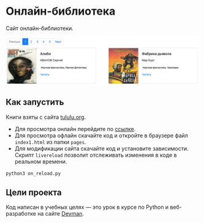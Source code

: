 # Онлайн-библиотека

Сайт онлайн-библиотеки. 

<img src="screenshot.jpg">

## Как запустить

Книги взяты с сайта [tululu.org](https://tululu.org). 
- Для просмотра онлайн перейдите по [ссылке](https://krendelev.github.io/layout5_bibliosite/pages/index1.html).
- Для просмотра офлайн скачайте код и откройте в браузере файл `index1.html` из папки `pages`.
- Для модификации сайта скачайте код и установите зависимости. Скрипт `livereload` позволит отслеживать изменения в коде в реальном времени.
```sh
python3 on_reload.py
```

## Цели проекта

Код написан в учебных целях — это урок в курсе по Python и веб-разработке на сайте [Devman](https://dvmn.org).

